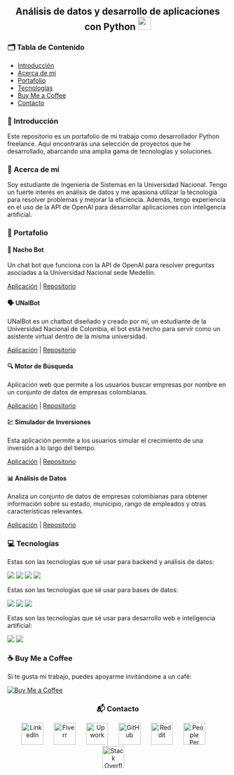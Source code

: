 <h2 align="center">Análisis de datos y desarrollo de aplicaciones con Python <img src="https://img.icons8.com/?size=48&id=13441&format=png" width="30"></h2>

<h3>🗂️ Tabla de Contenido</h3>
<ul>
  <li><a href="#introducción">Introducción</a></li>
  <li><a href="#acerca-de-mí">Acerca de mí</a></li>
  <li><a href="#portafolio">Portafolio</a></li>
  <li><a href="#tecnologías">Tecnologías</a></li>
  <li><a href="#buy-me-a-coffee">Buy Me a Coffee</a></li>
  <li><a href="#contacto">Contacto</a></li>
</ul>

<h3 id="introducción">📖 Introducción</h3>
<p>Este repositorio es un portafolio de mi trabajo como desarrollador Python freelance. Aquí encontrarás una selección de proyectos que he desarrollado, abarcando una amplia gama de tecnologías y soluciones.</p>

<h3 id="acerca-de-mí">👤 Acerca de mí</h3>
<p>Soy estudiante de Ingeniería de Sistemas en la Universidad Nacional. Tengo un fuerte interés en análisis de datos y me apasiona utilizar la tecnología para resolver problemas y mejorar la eficiencia. Además, tengo experiencia en el uso de la API de OpenAI para desarrollar aplicaciones con inteligencia artificial.</p>

<h3 id="portafolio">💼 Portafolio</h3>

<h4>🤖 Nacho Bot</h4>
<p>Un chat bot que funciona con la API de OpenAI para resolver preguntas asociadas a la Universidad Nacional sede Medellín.</p>
<p><a href="https://nachobot.streamlit.app/">Aplicación</a> | <a href="https://github.com/Jorge-Andres-Prieto/Nacho_Bot">Repositorio</a></p>

<h4>🗣️ UNalBot</h4>
<p>UNalBot es un chatbot diseñado y creado por mí, un estudiante de la Universidad Nacional de Colombia, el bot está hecho para servir como un asistente virtual dentro de la misma universidad.</p>
<p><a href="https://chatbot-un-e3y6wrkckde9tqvuknapp3u.streamlit.app/">Aplicación</a> | <a href="https://github.com/Jorge-Andres-Prieto/Chat_Bot">Repositorio</a></p>

<h4>🔍 Motor de Búsqueda</h4>
<p>Aplicación web que permite a los usuarios buscar empresas por nombre en un conjunto de datos de empresas colombianas.</p>
<p><a href="https://motorbusqueda-b7vqjan3gqwfogzshn8dr.streamlit.app/">Aplicación</a> | <a href="https://github.com/Jorge-Andres-Prieto/Motor_busqueda">Repositorio</a></p>

<h4>💹 Simulador de Inversiones</h4>
<p>Esta aplicación permite a los usuarios simular el crecimiento de una inversión a lo largo del tiempo.</p>
<p><a href="https://simulador-de-inversiones-2v5pajvufmgvfgwah7r89r.streamlit.app/">Aplicación</a> | <a href="https://github.com/Jorge-Andres-Prieto/Simulador-de-Inversiones">Repositorio</a></p>

<h4>📊 Análisis de Datos</h4>
<p>Analiza un conjunto de datos de empresas colombianas para obtener información sobre su estado, municipio, rango de empleados y otras características relevantes.</p>
<p><a href="https://data543njfdkmc8qsqcggrjk3.streamlit.app/">Aplicación</a> | <a href="https://github.com/Jorge-Andres-Prieto/Analisis_Datos">Repositorio</a></p>

<h3 id="tecnologías">💻 Tecnologías</h3>

<p>Estas son las tecnologías que sé usar para backend y análisis de datos:</p>
<p>
  <img src="https://img.shields.io/badge/Python-3776AB?style=for-the-badge&logo=python&logoColor=white"/>
  <img src="https://img.shields.io/badge/NumPy-013243?style=for-the-badge&logo=numpy&logoColor=white"/>
  <img src="https://img.shields.io/badge/Pandas-150458?style=for-the-badge&logo=pandas&logoColor=white"/>
  <img src="https://img.shields.io/badge/Matplotlib-3776AB?style=for-the-badge&logo=python&logoColor=white"/>
</p>

<p>Estas son las tecnologías que sé usar para bases de datos:</p>
<p>
  <img src="https://img.shields.io/badge/MySQL-4479A1?style=for-the-badge&logo=mysql&logoColor=white"/>
  <img src="https://img.shields.io/badge/PostgreSQL-336791?style=for-the-badge&logo=postgresql&logoColor=white"/>
  <img src="https://img.shields.io/badge/SQL%20Server-CC2927?style=for-the-badge&logo=microsoft-sql-server&logoColor=white"/>
</p>

<p>Estas son las tecnologías que sé usar para desarrollo web e inteligencia artificial:</p>
<p>
  <img src="https://img.shields.io/badge/Streamlit-FF4B4B?style=for-the-badge&logo=streamlit&logoColor=white"/>
  <img src="https://img.shields.io/badge/OpenAI-412991?style=for-the-badge&logo=openai&logoColor=white"/>
</p>

<h3 id="buy-me-a-coffee">☕ Buy Me a Coffee</h3>
<p>Si te gusta mi trabajo, puedes apoyarme invitándome a un café:</p>
<p>
  <a href="https://www.buymeacoffee.com/Andres.Jimenez">
    <img src="https://img.shields.io/badge/Buy%20Me%20a%20Coffee-FFDD00?style=for-the-badge&logo=buy-me-a-coffee&logoColor=black" alt="Buy Me a Coffee"/>
  </a>
</p>

<h3 id="contacto" align="center">📬 Contacto</h3>
<p align="center">
  <a href="https://www.linkedin.com/in/jorge-prieto-b36ab2250/"><img src="https://pngimg.com/uploads/linkedIn/linkedIn_PNG37.png" alt="LinkedIn" width="50" style="margin-right: 20px;"></a>
  <a href="https://www.fiverr.com/andres__jimenez?public_mode=true"><img src="https://freelogopng.com/images/all_img/1656738600fiverr-app-logo.png" alt="Fiverr" width="50" style="margin-right: 20px;"></a>
  <a href="https://www.upwork.com/freelancers/~0142bd1ae6229261b5"><img src="https://w7.pngwing.com/pngs/80/704/png-transparent-upwork-hd-logo-thumbnail.png" alt="Upwork" width="50" style="margin-right: 20px;"></a>
  <a href="https://github.com/Jorge-Andres-Prieto"><img src="https://cdn2.iconfinder.com/data/icons/font-awesome/1792/github-512.png" alt="GitHub" width="50" style="margin-right: 20px;"></a>
  <a href="https://www.reddit.com/user/Flestar/?utm_source=share&utm_medium=web3x&utm_name=web3xcss&utm_term=1&utm_content=share_button"><img src="https://logodownload.org/wp-content/uploads/2018/02/reddit-logo-16.png" alt="Reddit" width="50" style="margin-right: 20px;"></a>
  <a href="https://www.peopleperhour.com/freelancer/andres-jimenez-freelance-python-developer-zzyynamz"><img src="https://cufinder.io/_next/image?url=https%3A%2F%2Fcufinder.io%2Fimages%2Fmarketing-logos%2Fpeopleperhour.com.png&w=640&q=75" alt="People Per Hour" width="50" style="margin-right: 20px;"></a>
  <a href="https://stackoverflow.com/users/24101727/jorge-prieto"><img src="https://www.logo.wine/a/logo/Stack_Overflow/Stack_Overflow-Icon-Logo.wine.svg" alt="Stack Overflow" width="50" style="margin-right: 20px;"></a>
</p>
